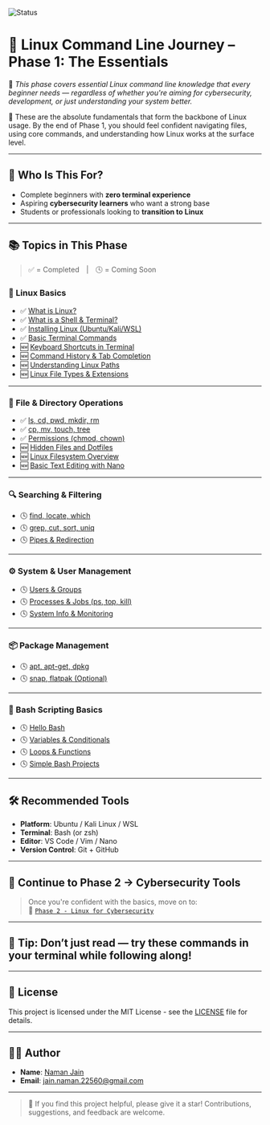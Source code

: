 ![Status](https://img.shields.io/badge/Phase-1%20--%20Basics-blue)

# 🔰 Linux Command Line Journey – Phase 1: The Essentials

🎯 *This phase covers essential Linux command line knowledge that every beginner needs — regardless of whether you're aiming for cybersecurity, development, or just understanding your system better.*

📌 These are the absolute fundamentals that form the backbone of Linux usage. By the end of Phase 1, you should feel confident navigating files, using core commands, and understanding how Linux works at the surface level.

---

## 🧩 Who Is This For?

- Complete beginners with **zero terminal experience**
- Aspiring **cybersecurity learners** who want a strong base
- Students or professionals looking to **transition to Linux**

---

## 📚 Topics in This Phase

> ✅ = Completed | 🕓 = Coming Soon

### 🔧 Linux Basics

- ✅ [What is Linux?](../phase-1(for%20everyone)/linux-basics/what-is-linux.md)
- ✅ [What is a Shell & Terminal?](../phase-1(for%20everyone)/linux-basics/shell-vs-terminal.md)
- ✅ [Installing Linux (Ubuntu/Kali/WSL)](../phase-1(for%20everyone)/linux-basics/installing-linux.md)
- ✅ [Basic Terminal Commands](../phase-1(for%20everyone)/linux-basics/basic-commands.md)
- 🆕 [Keyboard Shortcuts in Terminal](../phase-1(for%20everyone)/linux-basics/keyboard-shortcuts.md)
- 🆕 [Command History & Tab Completion](../phase-1(for%20everyone)/linux-basics/history-tabcompletion.md)
- 🆕 [Understanding Linux Paths](../phase-1(for%20everyone)/linux-basics/paths-in-linux.md)
- 🆕 [Linux File Types & Extensions](../phase-1(for%20everyone)/linux-basics/file-types-and-extensions.md)

---

### 📂 File & Directory Operations

- ✅ [ls, cd, pwd, mkdir, rm](../phase-1(for%20everyone)/file-and-directory-operations/file-directory-commands.md)
- ✅ [cp, mv, touch, tree](../phase-1(for%20everyone)/file-and-directory-operations/more-file-commands.md)
- ✅ [Permissions (chmod, chown)](../phase-1(for%20everyone)/file-and-directory-operations/permissions.md)
- 🆕 [Hidden Files and Dotfiles](../phase-1(for%20everyone)/file-and-directory-operations/hidden-files-dotfiles.md)
- 🆕 [Linux Filesystem Overview](../phase-1(for%20everyone)/file-and-directory-operations/linux-filesystem-overview.md)
- 🆕 [Basic Text Editing with Nano](../phase-1(for%20everyone)/file-and-directory-operations/nano-editor.md)

---

### 🔍 Searching & Filtering

- 🕓 [find, locate, which](../phase-1(for%20everyone)/searching-and-filtering/find-locate.md)
- 🕓 [grep, cut, sort, uniq](../phase-1(for%20everyone)/searching-and-filtering/grep-cut-sort.md)
- 🕓 [Pipes & Redirection](../phase-1(for%20everyone)/searching-and-filtering/pipes-redirection.md)

---

### ⚙️ System & User Management

- 🕓 [Users & Groups](../phase-1(for%20everyone)/system-and-user-management/users-groups.md)
- 🕓 [Processes & Jobs (ps, top, kill)](../phase-1(for%20everyone)/system-and-user-management/processes.md)
- 🕓 [System Info & Monitoring](../phase-1(for%20everyone)/system-and-user-management/system-info.md)

---

### 📦 Package Management

- 🕓 [apt, apt-get, dpkg](../phase-1(for%20everyone)/package-management/apt-dpkg.md)
- 🕓 [snap, flatpak (Optional)](../phase-1(for%20everyone)/package-management/snap-flatpak.md)

---

### 🧪 Bash Scripting Basics

- 🕓 [Hello Bash](../phase-1(for%20everyone)/bash-scripting-basics/hello-bash.md)
- 🕓 [Variables & Conditionals](../phase-1(for%20everyone)/bash-scripting-basics/variables-if.md)
- 🕓 [Loops & Functions](../phase-1(for%20everyone)/bash-scripting-basics/loops-functions.md)
- 🕓 [Simple Bash Projects](../phase-1(for%20everyone)/bash-scripting-basics/bash-projects.md)

---

## 🛠 Recommended Tools

- **Platform**: Ubuntu / Kali Linux / WSL  
- **Terminal**: Bash (or zsh)  
- **Editor**: VS Code / Vim / Nano  
- **Version Control**: Git + GitHub  

---

## 🔗 Continue to Phase 2 → Cybersecurity Tools

> Once you're confident with the basics, move on to:  
📁 [`Phase 2 - Linux for Cybersecurity`](../phase-2(for%20cybersecurity%20enthusiasts)/README.md#🔐-phase-2-linux-for-cybersecurity)

---

## 📌 Tip: Don’t just read — try these commands in your terminal while following along!

---

## 📜 License

This project is licensed under the MIT License - see the [LICENSE](./LICENSE.txt) file for details.

---

## 🙋‍♂️ Author

- **Name**: [Naman Jain](https://github.com/Naman-Jain-2256)
- **Email**: [jain.naman.22560@gmail.com](mailto:jain.naman.22560@gmail.com)

---

> 🌟 If you find this project helpful, please give it a star!
> Contributions, suggestions, and feedback are welcome.